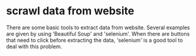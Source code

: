 # scrawl data from website
There are some basic tools to extract data from website. Several examples are given by using 'Beautiful Soup' and 'selenium'. When there are buttons that need to click before extracting the data, 'selenium' is a good tool to deal with this problem.
